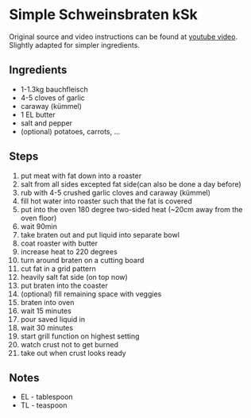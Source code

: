 # Simple Schweinsbraten kSk

Original source and video instructions can be found at [youtube video](https://youtu.be/8slpbpO6Cpc). Slightly adapted for simpler ingredients.

## Ingredients

- 1-1.3kg bauchfleisch
- 4-5 cloves of garlic
- caraway (kümmel)
- 1 EL butter
- salt and pepper
- (optional) potatoes, carrots, ...


## Steps

1. put meat with fat down into a roaster
2. salt from all sides excepted fat side(can also be done a day before)
3. rub with 4-5 crushed garlic cloves and caraway (kümmel)
4. fill hot water into roaster such that the fat is covered
5. put into the oven 180 degree two-sided heat  (~20cm away from the oven floor)
6. wait 90min
7. take braten out and put liquid into separate bowl
8. coat roaster with butter
9. increase heat to 220 degrees
10.	turn around braten on a cutting board
11.	cut fat in a grid pattern
12.	heavily salt fat side (on top now)
13. put braten into the coaster
14. (optional) fill remaining space with veggies
15.	braten into oven 
16.	wait 15 minutes
17.	pour saved liquid in
18.	wait 30 minutes 
19.	start grill function on highest setting
20.	watch crust not to get burned
21.	take out when crust looks ready


## Notes

- EL - tablespoon
- TL - teaspoon
